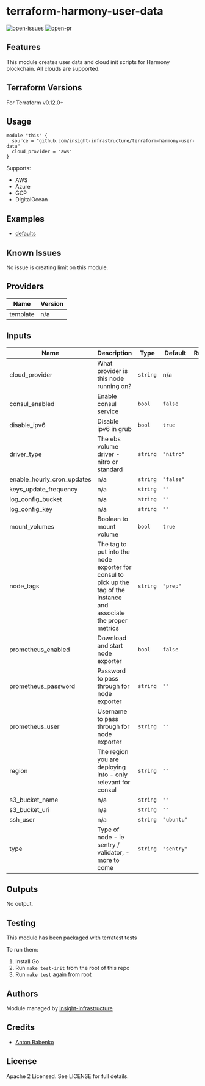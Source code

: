 # terraform-harmony-user-data

[![open-issues](https://img.shields.io/github/issues-raw/insight-infrastructure/terraform-harmony-user-data?style=for-the-badge)](https://github.com/insight-infrastructure/terraform-harmony-user-data/issues)
[![open-pr](https://img.shields.io/github/issues-pr-raw/insight-infrastructure/terraform-harmony-user-data?style=for-the-badge)](https://github.com/insight-infrastructure/terraform-harmony-user-data/pulls)

## Features

This module creates user data and cloud init scripts for Harmony blockchain. All clouds are supported. 

## Terraform Versions

For Terraform v0.12.0+

## Usage

```hcl-terraform
module "this" {
  source = "github.com/insight-infrastructure/terraform-harmony-user-data"
  cloud_provider = "aws"
}
```

Supports:
- AWS 
- Azure
- GCP 
- DigitalOcean 

## Examples

- [defaults](https://github.com/insight-infrastructure/terraform-harmony-user-data/tree/master/examples/defaults)

## Known  Issues
No issue is creating limit on this module.

<!-- BEGINNING OF PRE-COMMIT-TERRAFORM DOCS HOOK -->
## Providers

| Name | Version |
|------|---------|
| template | n/a |

## Inputs

| Name | Description | Type | Default | Required |
|------|-------------|------|---------|:-----:|
| cloud\_provider | What provider is this node running on? | `string` | n/a | yes |
| consul\_enabled | Enable consul service | `bool` | `false` | no |
| disable\_ipv6 | Disable ipv6 in grub | `bool` | `true` | no |
| driver\_type | The ebs volume driver - nitro or standard | `string` | `"nitro"` | no |
| enable\_hourly\_cron\_updates | n/a | `string` | `"false"` | no |
| keys\_update\_frequency | n/a | `string` | `""` | no |
| log\_config\_bucket | n/a | `string` | `""` | no |
| log\_config\_key | n/a | `string` | `""` | no |
| mount\_volumes | Boolean to mount volume | `bool` | `true` | no |
| node\_tags | The tag to put into the node exporter for consul to pick up the tag of the instance and associate the proper metrics | `string` | `"prep"` | no |
| prometheus\_enabled | Download and start node exporter | `bool` | `false` | no |
| prometheus\_password | Password to pass through for node exporter | `string` | `""` | no |
| prometheus\_user | Username to pass through for node exporter | `string` | `""` | no |
| region | The region you are deploying into - only relevant for consul | `string` | `""` | no |
| s3\_bucket\_name | n/a | `string` | `""` | no |
| s3\_bucket\_uri | n/a | `string` | `""` | no |
| ssh\_user | n/a | `string` | `"ubuntu"` | no |
| type | Type of node - ie sentry / validator, - more to come | `string` | `"sentry"` | no |

## Outputs

No output.

<!-- END OF PRE-COMMIT-TERRAFORM DOCS HOOK -->

## Testing
This module has been packaged with terratest tests

To run them:

1. Install Go
2. Run `make test-init` from the root of this repo
3. Run `make test` again from root

## Authors

Module managed by [insight-infrastructure](https://github.com/insight-infrastructure)

## Credits

- [Anton Babenko](https://github.com/antonbabenko)

## License

Apache 2 Licensed. See LICENSE for full details.